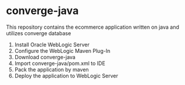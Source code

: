 # converge-java
This repository contains the ecommerce application written on java and utilizes converge database

1.    Install Oracle WebLogic Server
2.    Configure the WebLogic Maven Plug-In
3.    Download converge-java
4.    Import converge-java/pom.xml to IDE
5.    Pack the application by maven
6.    Deploy the application to WebLogic Server
